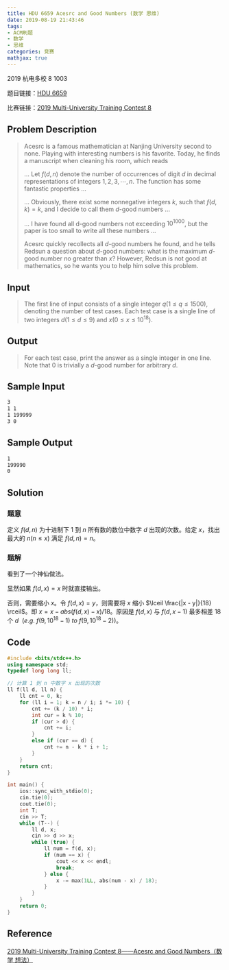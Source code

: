 ```yaml
---
title: HDU 6659 Acesrc and Good Numbers (数学 思维)
date: 2019-08-19 21:43:46
tags:
- ACM刷题
- 数学
- 思维
categories: 竞赛
mathjax: true
---
```


2019 杭电多校 8 1003

题目链接：[HDU 6659](http://acm.hdu.edu.cn/showproblem.php?pid=6659)

比赛链接：[2019 Multi-University Training Contest 8](http://acm.hdu.edu.cn/search.php?field=problem&key=2019+Multi-University+Training+Contest+8&source=1&searchmode=source)

## Problem Description
> Acesrc is a famous mathematician at Nanjing University second to none. Playing with interesting numbers is his favorite. Today, he finds a manuscript when cleaning his room, which reads
> 
> ... Let $f(d,n)$ denote the number of occurrences of digit $d$ in decimal representations of integers $1,2,3,⋯,n$. The function has some fantastic properties ...
> 
> ... Obviously, there exist some nonnegative integers $k$, such that $f(d,k)=k$, and I decide to call them $d$-good numbers ...
> 
> ... I have found all d-good numbers not exceeding $10^{1000}$, but the paper is too small to write all these numbers ...
> 
> Acesrc quickly recollects all $d$-good numbers he found, and he tells Redsun a question about $d$-good numbers: what is the maximum $d$-good number no greater than $x$? However, Redsun is not good at mathematics, so he wants you to help him solve this problem.
 

## Input
> The first line of input consists of a single integer $q (1\le q\le 1500)$, denoting the number of test cases. Each test case is a single line of two integers $d (1\le d\le 9)$ and $x (0\le x\le 10^{18})$.
 

## Output
> For each test case, print the answer as a single integer in one line. Note that $0$ is trivially a $d$-good number for arbitrary $d$.
 

## Sample Input

```markdown
3
1 1
1 199999
3 0
```

## Sample Output

```markdown
1
199990
0
```

## Solution

### 题意

定义 $f(d, n)$ 为十进制下 $1$ 到 $n$ 所有数的数位中数字 $d$ 出现的次数。给定 $x$，找出最大的 $n(n \le x)$ 满足 $f(d, n) = n$。

### 题解

看到了一个神仙做法。

显然如果 $f(d, x) = x$ 时就直接输出。

否则，需要缩小 $x$。令 $f(d, x) = y$，则需要将 $x$ 缩小 $\lceil \frac{|x - y|}{18} \rceil$。即 $x = x - abs(f(d, x) - x) / 18$。原因是 $f(d, x)$ 与 $f(d, x - 1)$ 最多相差 $18$ 个 $d$ $\ (e.g. \ f(9, 10^{18}-1)\ to\ f(9, 10^{18}-2))$。



## Code

```cpp
#include <bits/stdc++.h>
using namespace std;
typedef long long ll;

// 计算 1 到 n 中数字 x 出现的次数
ll f(ll d, ll n) {
    ll cnt = 0, k;
    for (ll i = 1; k = n / i; i *= 10) {
        cnt += (k / 10) * i;
        int cur = k % 10;
        if (cur > d) {
            cnt += i;
        }
        else if (cur == d) {
            cnt += n - k * i + 1;
        }
    }
    return cnt;
}

int main() {
    ios::sync_with_stdio(0);
    cin.tie(0);
    cout.tie(0);
    int T;
    cin >> T;
    while (T--) {
        ll d, x;
        cin >> d >> x;
        while (true) {
            ll num = f(d, x);
            if (num == x) {
                cout << x << endl;
                break;
            } else {
                x -= max(1LL, abs(num - x) / 18);
            }
        }
    }
    return 0;
}
```

## Reference

[2019 Multi-University Training Contest 8——Acesrc and Good Numbers（数学 想法）](https://blog.csdn.net/jk_chen_acmer/article/details/99595262)